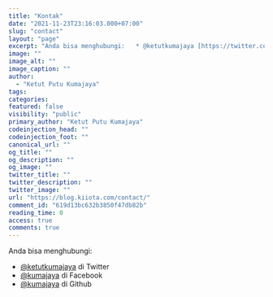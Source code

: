 ```yaml
---
title: "Kontak"
date: "2021-11-23T23:16:03.000+07:00"
slug: "contact"
layout: "page"
excerpt: "Anda bisa menghubungi:   * @ketutkumajaya [https://twitter.com/ketutkumajaya] di Twitter  * @kumajaya [https://www.facebook.com/kumajaya] di Facebook  * @kumajaya [https://github.com/kumajaya] di Github"
image: ""
image_alt: ""
image_caption: ""
author:
  - "Ketut Putu Kumajaya"
tags:
categories:
featured: false
visibility: "public"
primary_author: "Ketut Putu Kumajaya"
codeinjection_head: ""
codeinjection_foot: ""
canonical_url: ""
og_title: ""
og_description: ""
og_image: ""
twitter_title: ""
twitter_description: ""
twitter_image: ""
url: "https://blog.kiiota.com/contact/"
comment_id: "619d13bc632b3850f47db82b"
reading_time: 0
access: true
comments: true
---
```


<p>Anda bisa menghubungi:</p><!--kg-card-begin: html--><ul>
    <li><a href="https://twitter.com/ketutkumajaya?ref=blog.kiiota.com" target="_blank">@ketutkumajaya</a> di Twitter</li>
    <li><a href="https://www.facebook.com/kumajaya" target="_blank">@kumajaya</a> di Facebook</li>
    <li><a href="https://github.com/kumajaya?ref=blog.kiiota.com" target="_blank">@kumajaya</a> di Github</li>
</ul><!--kg-card-end: html-->